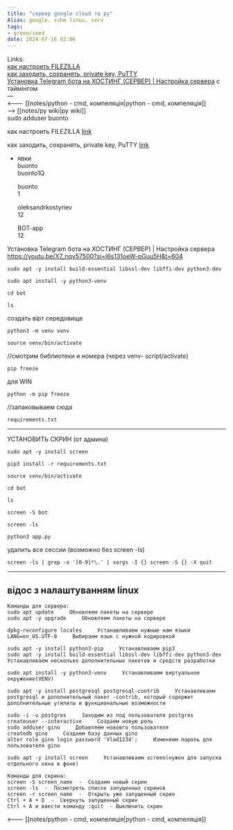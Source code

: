 ```yaml
---
title: "сервер google cloud та py"
Alias: google, sshm linux, serv
tags:
- green/seed
date: 2024-07-16 02:06
---
```

Links:  
[как настроить FILEZILLA](https://www.youtube.com/watch?v=gJNAkjXNFTI )  
[как заходить, сохранять, private key, PuTTY](https://www.youtube.com/watch?v=BYKqASV_IkU)  
[Установка Telegram бота на ХОСТИНГ (СЕРВЕР) | Настройка сервера](https://youtu.be/X7_nqy57500?si=l6s131oeW-pGuu5H&t=604) c таймінгом  
—  
<--- [[notes/python - cmd, компеляція|python - cmd, компеляція]]  
--> [[notes/py wiki|py wiki]]  
sudo adduser buonto  


как настроить FILEZILLA  [link](https://www.youtube.com/watch?v=gJNAkjXNFTI )  


как заходить, сохранять, private key, PuTTY  [link](https://www.youtube.com/watch?v=BYKqASV_IkU  )  

- явки  
	buonto  
	buonto1Q
	
	buonto  
	1
	
	oleksandrkostyriev  
	12
	
	BOT-app  
	12  

Установка Telegram бота на ХОСТИНГ (СЕРВЕР) | Настройка сервера  
https://youtu.be/X7_nqy57500?si=l6s131oeW-pGuu5H&t=604

```
sudo apt -y install build-essential libssl-dev libffi-dev python3-dev
```

```
sudo apt install -y python3-venv
```

```
cd bot
```

```
ls
```

создать вірт середовище

```
python3 -m venv venv
```

```
source venv/bin/activate
```

//смотрим библиотеки и номера (через venv- script/activate) 

```
pip freeze
```

для WIN

```
python -m pip freeze
```

//запаковываем сюда 

```
requirements.txt 
```

---
УСТАНОВИТЬ СКРИН (от админа)

```
sudo apt -y install screen
```

```
pip3 install -r requirements.txt
```

```
source venv/bin/activate
```

```
cd bot
```

```
ls
```

```
screen -S bot
```

```
screen -ls
```

```
python3 app.py
```

удалить все сессии (возможно без screen -ls)

```  
screen -ls | grep -o '[0-9]*\.' | xargs -I {} screen -S {} -X quit
```

---
## відос з налаштуванням linux

```
Команды для сервера:
sudo apt update     Обновляем пакеты на сервере
sudo apt -y upgrade     Обновляем пакеты на сервере

dpkg-reconfigure locales     Устанавливаем нужные нам языки
LANG=en_US.UTF-8     Выбираем язык с нужной кодировкой 

sudo apt -y install python3-pip     Устанавливаем pip3
sudo apt -y install build-essential libssl-dev libffi-dev python3-dev     Устанавливаем несколько дополнительных пакетов и средств разработки 

sudo apt install -y python3-venv     Устанавливаем виртуальное окружение(VENV)

sudo apt -y install postgresql postgresql-contrib     Устанавливаем postgresql и дополнительный пакет -contrib, который содержит дополнительные утилиты и функциональные возможности

sudo -i -u postgres     Заходим из под пользователя postgres
createuser --interactive     Создаем новую роль
sudo adduser gino     Добавляем нововго пользователя
createdb gino     Создаем базу данных gino
alter role gino login password 'Vlad1234';     Изменяем пароль для пользователя gino

sudo apt -y install screen     Устанавливаем screen(нужен для запуска отдельного окна в фоне)

Команды для скрина:
screen -S screen_name  -  Создаем новый скрин
screen -ls  -  Посмотреть список запущенных скринов
screen -r screen_name  -  Открыть уже запущенный скрин
Ctrl + A + D  -  Свернуть запущенный скрин
Ctrl + A и ввести команду :quit  - Выключить скрин
```

<--- [[notes/python - cmd, компеляція|python - cmd, компеляція]]